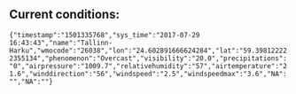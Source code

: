 ## Current conditions: 
 ``` {"timestamp":"1501335768","sys_time":"2017-07-29 16:43:43","name":"Tallinn-Harku","wmocode":"26038","lon":"24.602891666624284","lat":"59.398122222355134","phenomenon":"Overcast","visibility":"20.0","precipitations":"0","airpressure":"1009.7","relativehumidity":"57","airtemperature":"21.6","winddirection":"56","windspeed":"2.5","windspeedmax":"3.6","NA":"","NA":""} ```
